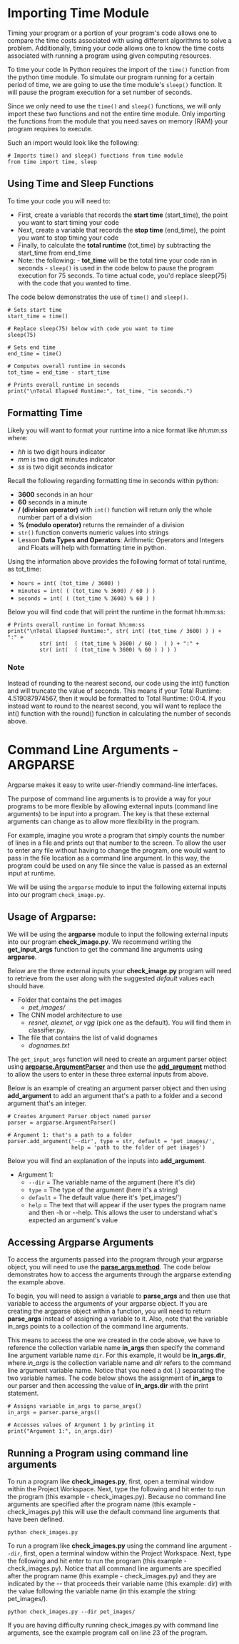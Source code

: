 # Importing Time Module

Timing your program or a portion of your program's code allows one to compare the time costs associated with using different algorithms to solve a problem. Additionally, timing your code allows one to know the time costs associated with running a program using given computing resources.

To time your code In Python requires the import of the `time()` function from the python time module. To simulate our program running for a certain period of time, we are going to use the time module's `sleep()` function. It will pause the program execution for a set number of seconds.

Since we only need to use the `time()` and `sleep()` functions, we will only import these two functions and not the entire time module. Only importing the functions from the module that you need saves on memory (RAM) your program requires to execute.

Such an import would look like the following:

```
# Imports time() and sleep() functions from time module
from time import time, sleep
```

## Using Time and Sleep Functions
To time your code you will need to:

- First, create a variable that records the __start time__ (start_time), the point you want to start timing your code
- Next, create a variable that records the __stop time__ (end_time), the point you want to stop timing your code
- Finally, to calculate the __total runtime__ (tot_time) by subtracting the start_time from end_time
- Note: the following:
        - __tot_time__ will be the total time your code ran in seconds
        - `sleep()` is used in the code below to pause the program execution for 75 seconds. To time actual code, you'd replace sleep(75) with the code that you wanted to time.

The code below demonstrates the use of `time()` and `sleep()`.

```
# Sets start time
start_time = time()

# Replace sleep(75) below with code you want to time
sleep(75)

# Sets end time
end_time = time()

# Computes overall runtime in seconds
tot_time = end_time - start_time

# Prints overall runtime in seconds
print("\nTotal Elapsed Runtime:", tot_time, "in seconds.")
```

## Formatting Time

Likely you will want to format your runtime into a nice format like _hh:mm:ss_ where:

- _hh_ is two digit hours indicator
- _mm_ is two digit minutes indicator
- _ss_ is two digit seconds indicator

Recall the following regarding formatting time in seconds within python:
- __3600__ seconds in an hour
- __60__ seconds in a minute
- __/ (division operator)__ with `int()` function will return only the whole number part of a division
- __% (modulo operator)__ returns the remainder of a division
- `str()` function converts numeric values into strings
- Lesson __Data Types and Operators__: Arithmetic Operators and Integers and Floats will help with formatting time in python.  

Using the information above provides the following format of total runtime, as tot_time:

- `hours = int( (tot_time / 3600) )`
- `minutes = int( ( (tot_time % 3600) / 60 ) )`
- `seconds = int( ( (tot_time % 3600) % 60 ) )`

Below you will find code that will print the runtime in the format hh:mm:ss:

```
# Prints overall runtime in format hh:mm:ss
print("\nTotal Elapsed Runtime:", str( int( (tot_time / 3600) ) ) + ":" +
          str( int(  ( (tot_time % 3600) / 60 )  ) ) + ":" + 
          str( int(  ( (tot_time % 3600) % 60 ) ) ) ) 
```

### Note
Instead of rounding to the nearest second, our code using the int() function and will truncate the value of seconds. This means if your Total Runtime: 4.519087974567, then it would be formatted to Total Runtime: 0:0:4. If you instead want to round to the nearest second, you will want to replace the int() function with the round() function in calculating the number of seconds above.

# Command Line Arguments - ARGPARSE
Argparse makes it easy to write user-friendly command-line interfaces.

The purpose of command line arguments is to provide a way for your programs to be more flexible by allowing external inputs (command line arguments) to be input into a program. The key is that these external arguments can change as to allow more flexibility in the program.

For example, imagine you wrote a program that simply counts the number of lines in a file and prints out that number to the screen. To allow the user to enter any file without having to change the program, one would want to pass in the file location as a command line argument. In this way, the program could be used on any file since the value is passed as an external input at runtime.

We will be using the `argparse` module to input the following external inputs into our program `check_image.py`.
## Usage of Argparse:

We will be using the __argparse__ module to input the following external inputs into our program __check_image.py__. We recommend writing the __get_input_args__ function to get the command line arguments using __argparse__.

Below are the three external inputs your __check_image.py__ program will need to retrieve from the user along with the suggested _default_ values each should have.

- Folder that contains the pet images
    - _pet_images/_
- The CNN model architecture to use
    - _resnet, alexnet, or vgg_ (pick one as the default). You will find them in classifier.py.
- The file that contains the list of valid dognames
    - _dognames.txt_

The `get_input_args` function will need to create an argument parser object using __[argparse.ArgumentParser](https://docs.python.org/3/library/argparse.html#argparse.ArgumentParser)__ and then use the __[add_argument](https://docs.python.org/3/library/argparse.html#adding-arguments)__ method to allow the users to enter in these three external inputs from above.

Below is an example of creating an argument parser object and then using __add_argument__ to add an argument that's a path to a folder and a second argument that's an integer.

```
# Creates Argument Parser object named parser
parser = argparse.ArgumentParser()

# Argument 1: that's a path to a folder
parser.add_argument('--dir', type = str, default = 'pet_images/', 
                    help = 'path to the folder of pet images') 
```
Below you will find an explanation of the inputs into __add_argument__.

- Argument 1:
    - `--dir` = The variable name of the argument (here it's dir)
    - `type` = The type of the argument (here it's a string)
    - `default` = The default value (here it's 'pet_images/')
    - `help` = The text that will appear if the user types the program name and then -h or --help. This allows the user to understand what's expected an argument's value

## Accessing Argparse Arguments

To access the arguments passed into the program through your argparse object, you will need to use the __[parse_args method](https://docs.python.org/3/library/argparse.html#the-parse-args-method)__. The code below demonstrates how to access the arguments through the argparse extending the example above.

To begin, you will need to assign a variable to __parse_args__ and then use that variable to access the arguments of your argparse object. If you are creating the argparse object within a function, you will need to return __parse_args__ instead of assigning a variable to it. Also, note that the variable in_args points to a collection of the command line arguments.

This means to access the one we created in the code above, we have to reference the collection variable name __in_args__ then specify the command line argument variable name `dir`. For this example, it would be __in_args.dir__, where _in_args_ is the collection variable name and _dir_ refers to the command line argument variable name. Notice that you need a dot (.) separating the two variable names. The code below shows the assignment of __in_args__ to our parser and then accessing the value of __in_args.dir__ with the print statement.

```
# Assigns variable in_args to parse_args()
in_args = parser.parse_args()

# Accesses values of Argument 1 by printing it
print("Argument 1:", in_args.dir)
```

## Running a Program using command line arguments

To run a program like __check_images.py__, first, open a terminal window within the Project Workspace. Next, type the following and hit enter to run the program (this example - check_images.py). Because no command line arguments are specified after the program name (this example - check_images.py) this will use the default command line arguments that have been defined.

```
python check_images.py 
```
To run a program like __check_images.py__ using the command line argument `--dir`, first, open a terminal window within the Project Workspace. Next, type the following and hit enter to run the program (this example - check_images.py). Notice that all command line arguments are specified after the program name (this example - check_images.py) and they are indicated by the -- that proceeds their variable name (this example: dir) with the value following the variable name (in this example the string: pet_images/).

```
python check_images.py --dir pet_images/
```

If you are having difficulty running check_images.py with command line arguments, see the example program call on line 23 of the program.


